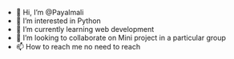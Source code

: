 - 👋 Hi, I’m @Payalmali
- 👀 I’m interested in Python 
- 🌱 I’m currently learning web development 
- 💞️ I’m looking to collaborate on Mini project in a particular group
- 📫 How to reach me no need to reach

<!---
Payalmali/Payalmali is a ✨ special ✨ repository because its `README.md` (this file) appears on your GitHub profile.
You can click the Preview link to take a look at your changes.
--->
